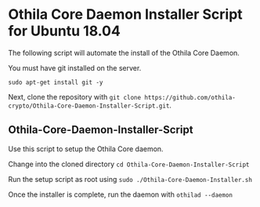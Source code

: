 # Othila Core Daemon Installer Script for Ubuntu 18.04

The following script will automate the install of the Othila Core Daemon.

You must have git installed on the server.

```sudo apt-get install git -y```

Next, clone the repository with ```git clone https://github.com/othila-crypto/Othila-Core-Daemon-Installer-Script.git```.

## Othila-Core-Daemon-Installer-Script
Use this script to setup the Othila Core daemon. 

Change into the cloned directory ```cd Othila-Core-Daemon-Installer-Script```

Run the setup script as root using ```sudo ./Othila-Core-Daemon-Installer.sh```

Once the installer is complete, run the daemon with ```othilad --daemon```
